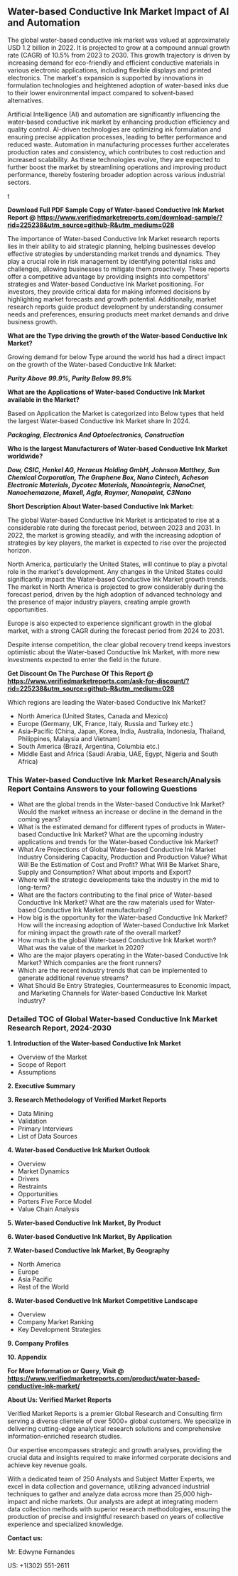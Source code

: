 <h2>Water-based Conductive Ink Market Impact of AI and Automation</h2><p>The global water-based conductive ink market was valued at approximately USD 1.2 billion in 2022. It is projected to grow at a compound annual growth rate (CAGR) of 10.5% from 2023 to 2030. This growth trajectory is driven by increasing demand for eco-friendly and efficient conductive materials in various electronic applications, including flexible displays and printed electronics. The market's expansion is supported by innovations in formulation technologies and heightened adoption of water-based inks due to their lower environmental impact compared to solvent-based alternatives.</p><p>Artificial Intelligence (AI) and automation are significantly influencing the water-based conductive ink market by enhancing production efficiency and quality control. AI-driven technologies are optimizing ink formulation and ensuring precise application processes, leading to better performance and reduced waste. Automation in manufacturing processes further accelerates production rates and consistency, which contributes to cost reduction and increased scalability. As these technologies evolve, they are expected to further boost the market by streamlining operations and improving product performance, thereby fostering broader adoption across various industrial sectors.</p>t</p><p id="" class=""><strong>Download Full PDF Sample Copy of Water-based Conductive Ink Market Report @ <a href="https://www.verifiedmarketreports.com/download-sample/?rid=225238&utm_source=github-R&utm_medium=028" target="_blank">https://www.verifiedmarketreports.com/download-sample/?rid=225238&utm_source=github-R&utm_medium=028</a></strong></p><p>The importance of&nbsp;Water-based Conductive Ink Market research reports lies in their ability to aid strategic planning, helping businesses develop effective strategies by understanding market trends and dynamics. They play a crucial role in risk management by identifying potential risks and challenges, allowing businesses to mitigate them proactively. These reports offer a competitive advantage by providing insights into competitors' strategies and Water-based Conductive Ink Market positioning. For investors, they provide critical data for making informed decisions by highlighting market forecasts and growth potential. Additionally, market research reports guide product development by understanding consumer needs and preferences, ensuring products meet market demands and drive business growth.</p><p><strong>What are the&nbsp;Type driving the growth of the Water-based Conductive Ink Market?</strong></p><p id="" class="">Growing demand for below Type around the world has had a direct impact on the growth of the Water-based Conductive Ink Market:</p><em><strong>Purity Above 99.9%, Purity Below 99.9%</strong></em></p><strong>What are the&nbsp;Applications&nbsp;of Water-based Conductive Ink Market available in the Market?</strong></p><p id="" class="">Based on Application the Market is categorized into Below types that held the largest Water-based Conductive Ink Market share In 2024.</p><em><strong>Packaging, Electronics And Optoelectronics, Construction</strong></em></p><strong>Who is the largest Manufacturers of Water-based Conductive Ink Market worldwide?</strong></p><p><em><strong>Dow, CSIC, Henkel AG, Heraeus Holding GmbH, Johnson Matthey, Sun Chemical Corporation, The Graphene Box, Nano Cintech, Acheson Electronic Materials, Dycotec Materials, Nanointegris, NanoCnet, Nanochemazone, Maxell, Agfa, Raymor, Nanopaint, C3Nano</strong></em></p><p id="" class=""><strong>Short Description About Water-based Conductive Ink Market:</strong></p><p>The global Water-based Conductive Ink Market is anticipated to rise at a considerable rate during the forecast period, between 2023 and 2031. In 2022, the market is growing steadily, and with the increasing adoption of strategies by key players, the market is expected to rise over the projected horizon.</p><p>North America, particularly the United States, will continue to play a pivotal role in the market's development. Any changes in the United States could significantly impact the Water-based Conductive Ink Market growth trends. The market in North America is projected to grow considerably during the forecast period, driven by the high adoption of advanced technology and the presence of major industry players, creating ample growth opportunities.</p><p>Europe is also expected to experience significant growth in the global market, with a strong CAGR during the forecast period from 2024 to 2031.</p><p>Despite intense competition, the clear global recovery trend keeps investors optimistic about the Water-based Conductive Ink Market, with more new investments expected to enter the field in the future.</p><p id="" class=""><strong>Get Discount On The Purchase Of This Report @ <a href="https://www.verifiedmarketreports.com/ask-for-discount/?rid=225238&utm_source=github-R&utm_medium=028" target="_blank">https://www.verifiedmarketreports.com/ask-for-discount/?rid=225238&utm_source=github-R&utm_medium=028</a></strong></p>Which regions are leading the Water-based Conductive Ink Market?</p><ul><li>North America (United States, Canada and Mexico)</li><li>Europe (Germany, UK, France, Italy, Russia and Turkey etc.)</li><li>Asia-Pacific (China, Japan, Korea, India, Australia, Indonesia, Thailand, Philippines, Malaysia and Vietnam)</li><li>South America (Brazil, Argentina, Columbia etc.)</li><li>Middle East and Africa (Saudi Arabia, UAE, Egypt, Nigeria and South Africa)</li></ul><h3 id="" class="">This Water-based Conductive Ink Market Research/Analysis Report Contains Answers to your following Questions</h3><ul><li>What are the global trends in the Water-based Conductive Ink Market? Would the market witness an increase or decline in the demand in the coming years?</li><li>What is the estimated demand for different types of products in Water-based Conductive Ink Market? What are the upcoming industry applications and trends for the Water-based Conductive Ink Market?</li><li>What Are Projections of Global Water-based Conductive Ink Market Industry Considering Capacity, Production and Production Value? What Will Be the Estimation of Cost and Profit? What Will Be Market Share, Supply and Consumption? What about imports and Export?</li><li>Where will the strategic developments take the industry in the mid to long-term?</li><li>What are the factors contributing to the final price of Water-based Conductive Ink Market? What are the raw materials used for Water-based Conductive Ink Market manufacturing?</li><li>How big is the opportunity for the Water-based Conductive Ink Market? How will the increasing adoption of Water-based Conductive Ink Market for mining impact the growth rate of the overall market?</li><li>How much is the global Water-based Conductive Ink Market worth? What was the value of the market In 2020?</li><li>Who are the major players operating in the Water-based Conductive Ink Market? Which companies are the front runners?</li><li>Which are the recent industry trends that can be implemented to generate additional revenue streams?</li><li>What Should Be Entry Strategies, Countermeasures to Economic Impact, and Marketing Channels for Water-based Conductive Ink Market Industry?</li></ul><h3 id="" class="">Detailed TOC of Global Water-based Conductive Ink Market Research Report, 2024-2030</h3><p id="" class=""><strong>1. Introduction of the Water-based Conductive Ink Market</strong></p><ul><li>Overview of the Market</li><li>Scope of Report</li><li>Assumptions</li></ul><p id="" class=""><strong>2. Executive Summary</strong></p><p id="" class=""><strong>3. Research Methodology of Verified Market Reports</strong></p><ul><li>Data Mining</li><li>Validation</li><li>Primary Interviews</li><li>List of Data Sources</li></ul><p id="" class=""><strong>4. Water-based Conductive Ink Market Outlook</strong></p><ul><li>Overview</li><li>Market Dynamics</li><li>Drivers</li><li>Restraints</li><li>Opportunities</li><li>Porters Five Force Model</li><li>Value Chain Analysis</li></ul><p id="" class=""><strong>5. Water-based Conductive Ink Market, By Product</strong></p><p id="" class=""><strong>6. Water-based Conductive Ink Market, By Application</strong></p><p id="" class=""><strong>7. Water-based Conductive Ink Market, By Geography</strong></p><ul><li>North America</li><li>Europe</li><li>Asia Pacific</li><li>Rest of the World</li></ul><p id="" class=""><strong>8. Water-based Conductive Ink Market Competitive Landscape</strong></p><ul><li>Overview</li><li>Company Market Ranking</li><li>Key Development Strategies</li></ul><p id="" class=""><strong>9. Company Profiles</strong></p><p id="" class=""><strong>10. Appendix</strong></p><p id="" class=""><strong>For More Information or Query, Visit @ <a href="https://www.verifiedmarketreports.com/product/water-based-conductive-ink-market/" target="_blank">https://www.verifiedmarketreports.com/product/water-based-conductive-ink-market/</a></strong></p><p id="" class=""><strong>About Us: Verified Market Reports</strong></p><p id="" class="">Verified Market Reports is a premier Global Research and Consulting firm serving a diverse clientele of over 5000+ global customers. We specialize in delivering cutting-edge analytical research solutions and comprehensive information-enriched research studies.</p><p id="" class="">Our expertise encompasses strategic and growth analyses, providing the crucial data and insights required to make informed corporate decisions and achieve key revenue goals.</p><p id="" class="">With a dedicated team of 250 Analysts and Subject Matter Experts, we excel in data collection and governance, utilizing advanced industrial techniques to gather and analyze data across more than 25,000 high-impact and niche markets. Our analysts are adept at integrating modern data collection methods with superior research methodologies, ensuring the production of precise and insightful research based on years of collective experience and specialized knowledge.</p><p id="" class=""><strong>Contact us:</strong></p><p id="" class="">Mr. Edwyne Fernandes</p><p id="" class="">US: +1(302) 551-2611</p>
